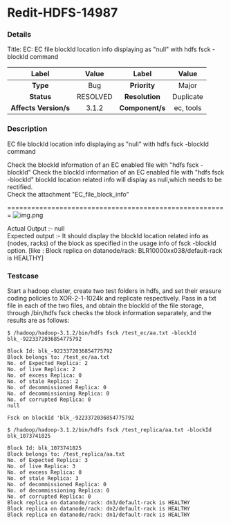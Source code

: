 # Redit-HDFS-14987

### Details

Title: EC: EC file blockId location info displaying as "null" with hdfs fsck -blockId command

|         Label         |  Value   |      Label      |    Value    |
|:---------------------:|:--------:|:---------------:|:-----------:|
|       **Type**        |   Bug    |  **Priority**   |    Major    |
|      **Status**       | RESOLVED | **Resolution**  |  Duplicate  |
| **Affects Version/s** |  3.1.2   | **Component/s** |  ec, tools  |

### Description

EC file blockId location info displaying as "null" with hdfs fsck -blockId command

Check the blockId information of an EC enabled file with "hdfs fsck -blockId"  Check the blockId information of an EC enabled file with "hdfs fsck -blockId"    blockId location related info will display as null,which needs to be rectified.    
Check the attachment "EC_file_block_info"

=======================================================
![img.png](https://issues.apache.org/jira/secure/attachment/12985740/12985740_image-2019-11-13-18-36-29-063.png)

Actual Output :-     null   
Expected output :- It should display the blockId location related info as (nodes, racks) of the block  as specified in the usage info of fsck -blockId option.                 [like : Block replica on datanode/rack: BLR10000xx038/default-rack is HEALTHY]

### Testcase

Start a hadoop cluster, create two test folders in hdfs, and set their erasure coding policies to XOR-2-1-1024k and replicate respectively. Pass in a txt file in each of the two files, and obtain the blockId of the file storage, through /bin/hdfs fsck checks the block information separately, and the results are as follows:
```
$ /hadoop/hadoop-3.1.2/bin/hdfs fsck /test_ec/aa.txt -blockId blk_-9223372036854775792

Block Id: blk_-9223372036854775792
Block belongs to: /test_ec/aa.txt
No. of Expected Replica: 2
No. of live Replica: 2
No. of excess Replica: 0
No. of stale Replica: 2
No. of decommissioned Replica: 0
No. of decommissioning Replica: 0
No. of corrupted Replica: 0
null

Fsck on blockId 'blk_-9223372036854775792

$ /hadoop/hadoop-3.1.2/bin/hdfs fsck /test_replica/aa.txt -blockId blk_1073741825

Block Id: blk_1073741825
Block belongs to: /test_replica/aa.txt
No. of Expected Replica: 3
No. of live Replica: 3
No. of excess Replica: 0
No. of stale Replica: 3
No. of decommissioned Replica: 0
No. of decommissioning Replica: 0
No. of corrupted Replica: 0
Block replica on datanode/rack: dn3/default-rack is HEALTHY
Block replica on datanode/rack: dn2/default-rack is HEALTHY
Block replica on datanode/rack: dn1/default-rack is HEALTHY

```
